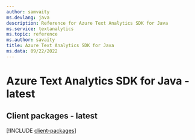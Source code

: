 ```yaml
---
author: samvaity
ms.devlang: java
description: Reference for Azure Text Analytics SDK for Java
ms.service: textanalytics
ms.topic: reference
ms.author: savaity
title: Azure Text Analytics SDK for Java
ms.data: 09/22/2022
---
```

# Azure Text Analytics SDK for Java - latest

## Client packages - latest
[!INCLUDE [client-packages](text-analytics-client-index.md)]